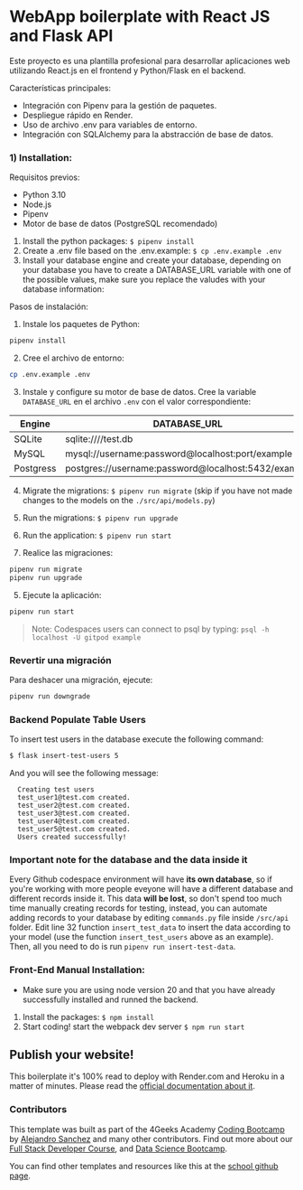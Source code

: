 # WebApp boilerplate with React JS and Flask API

Este proyecto es una plantilla profesional para desarrollar aplicaciones web utilizando React.js en el frontend y Python/Flask en el backend.

Características principales:
- Integración con Pipenv para la gestión de paquetes.
- Despliegue rápido en Render.
- Uso de archivo .env para variables de entorno.
- Integración con SQLAlchemy para la abstracción de base de datos.

### 1) Installation:

Requisitos previos:
- Python 3.10
- Node.js
- Pipenv
- Motor de base de datos (PostgreSQL recomendado)

1. Install the python packages: `$ pipenv install`
2. Create a .env file based on the .env.example: `$ cp .env.example .env`
3. Install your database engine and create your database, depending on your database you have to create a DATABASE_URL variable with one of the possible values, make sure you replace the valudes with your database information:

Pasos de instalación:
1. Instale los paquetes de Python:
  ```sh
  pipenv install
  ```
2. Cree el archivo de entorno:
  ```sh
  cp .env.example .env
  ```
3. Instale y configure su motor de base de datos. Cree la variable `DATABASE_URL` en el archivo `.env` con el valor correspondiente:

| Engine    | DATABASE_URL                                        |
| --------- | --------------------------------------------------- |
| SQLite    | sqlite:////test.db                                  |
| MySQL     | mysql://username:password@localhost:port/example    |
| Postgress | postgres://username:password@localhost:5432/example |

4. Migrate the migrations: `$ pipenv run migrate` (skip if you have not made changes to the models on the `./src/api/models.py`)
5. Run the migrations: `$ pipenv run upgrade`
6. Run the application: `$ pipenv run start`

4. Realice las migraciones:
  ```sh
  pipenv run migrate
  pipenv run upgrade
  ```
5. Ejecute la aplicación:
  ```sh
  pipenv run start
  ```

> Note: Codespaces users can connect to psql by typing: `psql -h localhost -U gitpod example`

### Revertir una migración
Para deshacer una migración, ejecute:
```sh
pipenv run downgrade
```

### Backend Populate Table Users

To insert test users in the database execute the following command:

```sh
$ flask insert-test-users 5
```

And you will see the following message:

```
  Creating test users
  test_user1@test.com created.
  test_user2@test.com created.
  test_user3@test.com created.
  test_user4@test.com created.
  test_user5@test.com created.
  Users created successfully!
```

### **Important note for the database and the data inside it**

Every Github codespace environment will have **its own database**, so if you're working with more people eveyone will have a different database and different records inside it. This data **will be lost**, so don't spend too much time manually creating records for testing, instead, you can automate adding records to your database by editing ```commands.py``` file inside ```/src/api``` folder. Edit line 32 function ```insert_test_data``` to insert the data according to your model (use the function ```insert_test_users``` above as an example). Then, all you need to do is run ```pipenv run insert-test-data```.

### Front-End Manual Installation:

-   Make sure you are using node version 20 and that you have already successfully installed and runned the backend.

1. Install the packages: `$ npm install`
2. Start coding! start the webpack dev server `$ npm run start`

## Publish your website!

This boilerplate it's 100% read to deploy with Render.com and Heroku in a matter of minutes. Please read the [official documentation about it](https://4geeks.com/docs/start/deploy-to-render-com).

### Contributors

This template was built as part of the 4Geeks Academy [Coding Bootcamp](https://4geeksacademy.com/us/coding-bootcamp) by [Alejandro Sanchez](https://twitter.com/alesanchezr) and many other contributors. Find out more about our [Full Stack Developer Course](https://4geeksacademy.com/us/coding-bootcamps/part-time-full-stack-developer), and [Data Science Bootcamp](https://4geeksacademy.com/us/coding-bootcamps/datascience-machine-learning).

You can find other templates and resources like this at the [school github page](https://github.com/4geeksacademy/).

